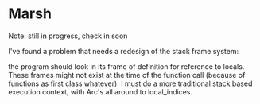 # Marsh
Note: still in progress, check in soon

I've found a problem that needs a redesign of the stack frame system:

the program should look in its frame of definition for reference to locals. These frames might not exist at the time of the function call (because of functions as first class whatever). I must do a more traditional stack based execution context, with Arc's all around to local_indices.
